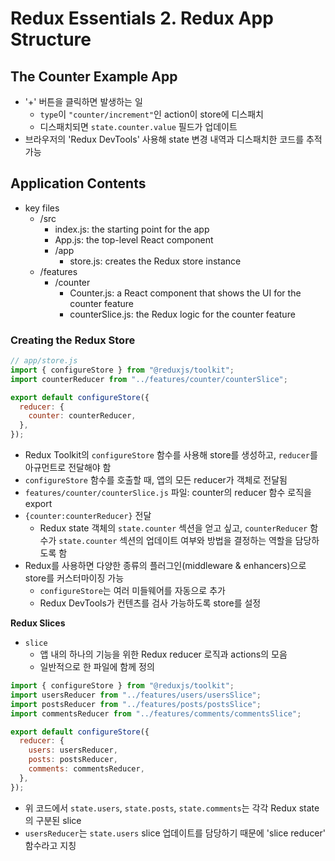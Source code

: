 # Redux Essentials 2. Redux App Structure

## The Counter Example App

- '+' 버튼을 클릭하면 발생하는 일
  - `type`이 `"counter/increment"`인 action이 store에 디스패치
  - 디스패치되면 `state.counter.value` 필드가 업데이트
- 브라우저의 'Redux DevTools' 사용해 state 변경 내역과 디스패치한 코드를 추적 가능

## Application Contents

- key files
  - /src
    - index.js: the starting point for the app
    - App.js: the top-level React component
    - /app
      - store.js: creates the Redux store instance
  - /features
    - /counter
      - Counter.js: a React component that shows the UI for the counter feature
      - counterSlice.js: the Redux logic for the counter feature

### Creating the Redux Store

```js
// app/store.js
import { configureStore } from "@reduxjs/toolkit";
import counterReducer from "../features/counter/counterSlice";

export default configureStore({
  reducer: {
    counter: counterReducer,
  },
});
```

- Redux Toolkit의 `configureStore` 함수를 사용해 store를 생성하고, `reducer`를 아규먼트로 전달해야 함
- `configureStore` 함수를 호출할 때, 앱의 모든 reducer가 객체로 전달됨
- `features/counter/counterSlice.js` 파일: counter의 reducer 함수 로직을 export
- `{counter:counterReducer}` 전달
  - Redux state 객체의 `state.counter` 섹션을 얻고 싶고, `counterReducer` 함수가 `state.counter` 섹션의 업데이트 여부와 방법을 결정하는 역할을 담당하도록 함
- Redux를 사용하면 다양한 종류의 플러그인(middleware & enhancers)으로 store를 커스터마이징 가능
  - `configureStore`는 여러 미들웨어를 자동으로 추가
  - Redux DevTools가 컨텐츠를 검사 가능하도록 store를 설정

**Redux Slices**

- `slice`
  - 앱 내의 하나의 기능을 위한 Redux reducer 로직과 actions의 모음
  - 일반적으로 한 파일에 함께 정의

```js
import { configureStore } from "@reduxjs/toolkit";
import usersReducer from "../features/users/usersSlice";
import postsReducer from "../features/posts/postsSlice";
import commentsReducer from "../features/comments/commentsSlice";

export default configureStore({
  reducer: {
    users: usersReducer,
    posts: postsReducer,
    comments: commentsReducer,
  },
});
```

- 위 코드에서 `state.users`, `state.posts`, `state.comments`는 각각 Redux state의 구분된 slice
- `usersReducer`는 `state.users` slice 업데이트를 담당하기 때문에 'slice reducer' 함수라고 지칭
